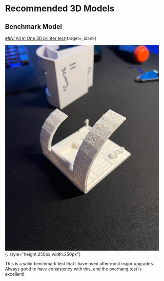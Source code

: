 # Recommended 3D Models

## Benchmark Model
[*MINI* All In One 3D printer test](https://www.thingiverse.com/thing:2806295){target=_blank}

![MicroSwiss Extruder](assets/bench_new_front_iso.jpg){: style="height:350px;width:250px"}

This is a solid benchmark test that I have used after most major upgrades. 
Always good to have consistency with this, and the overhang test is excellent!